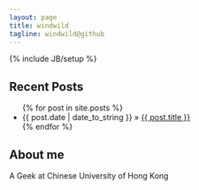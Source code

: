 ```yaml
---
layout: page
title: windwild
tagline: windwild@github
---
```

{% include JB/setup %}
    
## Recent Posts

<ul class="posts">
  {% for post in site.posts %}
    <li>
      <span>{{ post.date | date_to_string }}</span> &raquo; <a href="{{ BASE_PATH }}{{ post.url }}">{{ post.title }}</a>
    </li>
  {% endfor %}
</ul>

## About me

A Geek at Chinese University of Hong Kong
